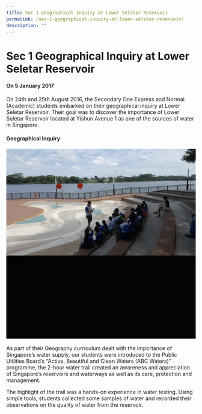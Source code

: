 ```yaml
---
title: Sec 1 Geographical Inquiry at Lower Seletar Reservoir
permalink: /sec-1-geographical-inquiry-at-lower-seletar-reservoir/
description: ""
---
```


Sec 1 Geographical Inquiry at Lower Seletar Reservoir
=====================================================

#### On 5 January 2017

  

On 24th and 25th August 2016, the Secondary One Express and Normal (Academic) students embarked on their geographical inquiry at Lower Seletar Reservoir. Their goal was to discover the importance of Lower Seletar Reservoir located at Yishun Avenue 1 as one of the sources of water in Singapore.



#### Geographical Inquiry

![](/images/Inquiry.gif)


As part of their Geography curriculum dealt with the importance of Singapore’s water supply, our students were introduced to the Public Utilities Board’s “Active, Beautiful and Clean Waters (ABC Waters)” programme, the 2-hour water trail created an awareness and appreciation of Singapore’s reservoirs and waterways as well as its care, protection and management.

  

The highlight of the trail was a hands-on experience in water testing. Using simple tools, students collected some samples of water and recorded their observations on the quality of water from the reservoir.